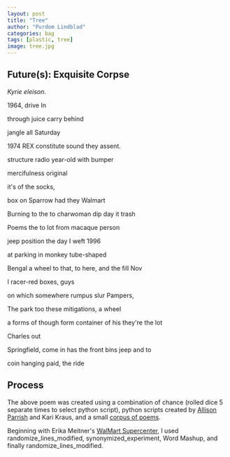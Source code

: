 ```yaml
---
layout: post
title: "Tree"
author: "Purdom Lindblad"
categories: bag
tags: [plastic, tree]
image: tree.jpg
---
```


## Future(s): Exquisite Corpse

*Kyrie eleison.*

1964, drive In

through juice carry behind

jangle all Saturday

1974 REX constitute sound they assent.

structure radio year-old with bumper

mercifulness original

it's of the socks,

box on Sparrow had they Walmart

Burning to the to charwoman dip day it trash

Poems the to lot from macaque person

jeep position the day I weft 1996

at parking in monkey tube-shaped

Bengal a wheel to that, to here, and the fill Nov

I racer-red boxes, guys

on which somewhere rumpus slur Pampers,

The park too these mitigations, a wheel

a forms of though form container of his they're the lot

Charles out

Springfield, come in has the front bins jeep and to

coin hanging paid, the ride

## Process
The above poem was created using a combination of chance (rolled dice 5 separate times to select python script), python scripts created by [Allison Parrish](https://www.decontextualize.com/) and Kari Kraus, and a small [corpus of poems](2016-10-10-getting-started.md).

Beginning with Erika Meitner's [WalMart Supercenter](http://therumpus.net/2011/11/walmart-supercenter-a-rumpus-original-poem-by-erika-meitner/), I used randomize_lines_modified, synonymized_experiment, Word Mashup, and finally randomize_lines_modified.
